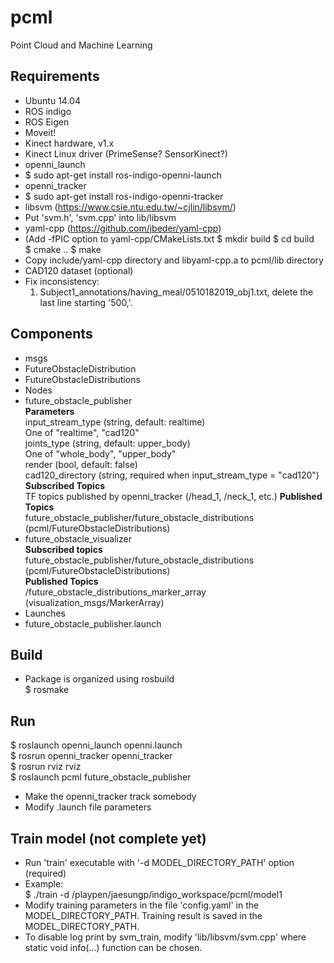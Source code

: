 # pcml
Point Cloud and Machine Learning

## Requirements
* Ubuntu 14.04
* ROS indigo
* ROS Eigen
* Moveit!
* Kinect hardware, v1.x
* Kinect Linux driver (PrimeSense? SensorKinect?)
* openni_launch
 * $ sudo apt-get install ros-indigo-openni-launch
* openni_tracker
 * $ sudo apt-get install ros-indigo-openni-tracker
* libsvm (https://www.csie.ntu.edu.tw/~cjlin/libsvm/)
 * Put 'svm.h', 'svm.cpp' into lib/libsvm
* yaml-cpp (https://github.com/jbeder/yaml-cpp)
 * (Add -fPIC option to yaml-cpp/CMakeLists.txt
   $ mkdir build
   $ cd build  
   $ cmake ..
   $ make
 * Copy include/yaml-cpp directory and libyaml-cpp.a to pcml/lib directory
* CAD120 dataset (optional)
 * Fix inconsistency:  
   1. Subject1_annotations/having_meal/0510182019_obj1.txt, delete the last line starting '500,'.

## Components
* msgs
 * FutureObstacleDistribution
 * FutureObstacleDistributions
* Nodes
 * future_obstacle_publisher  
     **Parameters**  
       input_stream_type (string, default: realtime)  
         One of "realtime", "cad120"  
       joints_type (string, default: upper_body)  
         One of "whole_body", "upper_body"  
       render (bool, default: false)  
       cad120_directory (string, required when input_stream_type = "cad120")  
     **Subscribed Topics**  
       TF topics published by openni_tracker (/head_1, /neck_1, etc.)
     **Published Topics**  
       future_obstacle_publisher/future_obstacle_distributions (pcml/FutureObstacleDistributions)
 * future_obstacle_visualizer  
     **Subscribed topics**  
       future_obstacle_publisher/future_obstacle_distributions (pcml/FutureObstacleDistributions)  
     **Published Topics**  
       /future_obstacle_distributions_marker_array (visualization_msgs/MarkerArray)
* Launches
 * future_obstacle_publisher.launch

## Build
* Package is organized using rosbuild  
  $ rosmake

## Run
$ roslaunch openni_launch openni.launch  
$ rosrun openni_tracker openni_tracker  
$ rosrun rviz rviz  
$ roslaunch pcml future_obstacle_publisher  
 * Make the openni_tracker track somebody
 * Modify .launch file parameters

## Train model (not complete yet)
* Run 'train' executable with '-d MODEL_DIRECTORY_PATH' option (required)
 * Example:  
   $ ./train -d /playpen/jaesungp/indigo_workspace/pcml/model1
 * Modify training parameters in the file 'config.yaml' in the MODEL_DIRECTORY_PATH. Training result is saved in the MODEL_DIRECTORY_PATH.
 * To disable log print by svm_train, modify 'lib/libsvm/svm.cpp' where static void info(...) function can be chosen.

